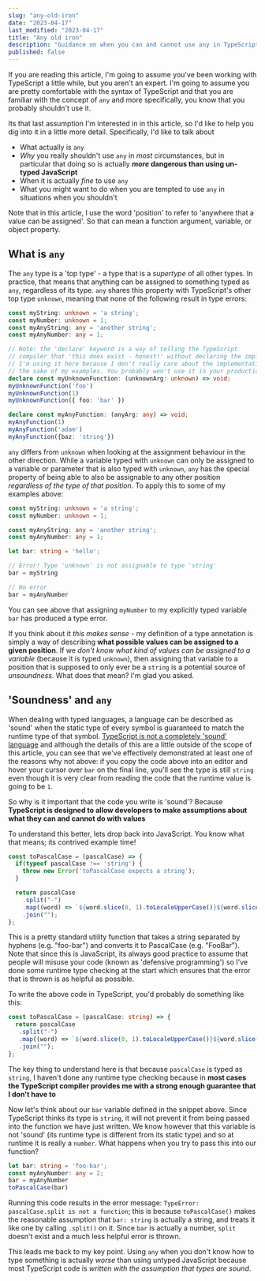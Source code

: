 ```yaml
---
slug: "any-old-iron"
date: "2023-04-17"
last_modified: "2023-04-17"
title: "Any old iron"
description: "Guidance on when you can and cannot use any in TypeScript"
published: false
---
```


If you are reading this article, I'm going to assume you've been working with TypeScript a little while, but you aren't an expert. I'm going to assume you are pretty comfortable with the syntax of TypeScript and that you are familiar with the concept of  `any`  and more specifically, you know that you probably shouldn't use it.

Its that last assumption I'm interested in in this article, so I'd like to help you dig into it in a little more detail. Specifically, I'd like to talk about

-   What actually is  `any`
-   _Why_  you really shouldn't use  `any`  in  _most_  circumstances, but in particular that doing so is actually  **_more_  dangerous than using un-typed JavaScript**
-   When it is actually  _fine_  to use  `any`
-   What you might want to do when you are tempted to use  `any`  in situations when you shouldn't

Note that in this article, I use the word 'position' to refer to 'anywhere that a value can be assigned'. So that can mean a function argument, variable, or object property.

## [](https://github.com/benwainwright/www.benwainwright.me/blob/main/blog-entries/any-old-iron.md#what-is-any)What is  `any`

The  `any`  type is a 'top type' - a type that is a  _supertype_  of all other types. In practice, that means that anything can be assigned to something typed as  `any`, regardless of its type.  `any`  shares this property with TypeScript's other top type  `unknown`, meaning that none of the following result in type errors:

```TypeScript
const myString: unknown = 'a string';
const myNumber: unknown = 1;
const myAnyString: any = 'another string';
const myAnyNumber: any = 1;

// Note: the 'declare' keyword is a way of telling the TypeScript
// compiler that 'this does exist - honest!' without declaring the implementation
// I'm using it here because I don't really care about the implementation code for
// the sake of my examples. You probably won't use it in your production code though
declare const myUnknownFunction: (unknownArg: unknown) => void;
myUnknownFunction('foo')
myUnknownFunction(1)
myUnknownFunction({ foo: 'bar' })

declare const myAnyFunction: (anyArg: any) => void;
myAnyFunction(1)
myAnyFunction('adam')
myAnyFunction({baz: 'string'})
```

`any`  differs from  `unknown`  when looking at the assignment behaviour in the other direction. While a variable typed with  `unknown`  can only be assigned to a variable or parameter that is also typed with  `unknown`,  `any`  has the special property of being able to also be assignable to any other position  _regardless of the type of that position_. To apply this to some of my examples above:

```TypeScript
const myString: unknown = 'a string';
const myNumber: unknown = 1;

const myAnyString: any = 'another string';
const myAnyNumber: any = 1;

let bar: string = 'hello';

// Error! Type 'unknown' is not assignable to type 'string'
bar = myString

// No error
bar = myAnyNumber
```

You can see above that assigning  `myNumber`  to my explicitly typed variable  `bar`  has produced a type error.

If you think about it  _this makes sense_  - my definition of a type annotation is simply a way of describing  **what possible values can be assigned to a given position**. If we  _don't know what kind of values can be assigned to a variable_  (because it is typed  `unknown`), then assigning that variable to a position that is supposed to only ever be a  `string`  is a potential source of  _unsoundness_. What does that mean? I'm glad you asked.

## [](https://github.com/benwainwright/www.benwainwright.me/blob/main/blog-entries/any-old-iron.md#soundness-and-any)'Soundness' and  `any`

When dealing with typed languages, a language can be described as 'sound' when the static type of every symbol is guaranteed to match the runtime type of that symbol.  [TypeScript is not a completely 'sound' language](https://effectivetypescript.com/2021/05/06/unsoundness/)  and although the details of this are a little outside of the scope of this article, you can see that we've effectively demonstrated at least one of the reasons why not above: if you copy the code above into an editor and hover your cursor over `bar` on the final line, you'll see the type is still `string` even though it is very clear from reading the code that the runtime value is going to be  `1`. 

So why is it important that the code you write is 'sound'? Because  **TypeScript is designed to allow developers to make assumptions about what they can and cannot do with values**

To understand this better, lets drop back into JavaScript. You know what that means; its contrived example time!

```JavaScript
const toPascalCase = (pascalCase) => {
  if(typeof pascalCase !== 'string') {
    throw new Error('toPascalCase expects a string');
  }

  return pascalCase
    .split("-")
    .map((word) => `${word.slice(0, 1).toLocaleUpperCase()}${word.slice(1)}`)
    .join("");
};
```

This is a pretty standard utility function that takes a string separated by hyphens (e.g. "foo-bar") and converts it to PascalCase (e.g. "FooBar"). Note that since this is JavaScript, its always good practice to assume that people will misuse your code (known as 'defensive programming') so I've done some runtime type checking at the start which ensures that the error that is thrown is as helpful as possible.

To write the above code in TypeScript, you'd probably do something like this:

```TypeScript
const toPascalCase = (pascalCase: string) => {
  return pascalCase
   .split("-")
   .map((word) => `${word.slice(0, 1).toLocaleUpperCase()}${word.slice(1)}`)
   .join("");
};
```

The key thing to understand here is that because `pascalCase` is typed as `string`, I haven't done any runtime type checking because in **most cases the TypeScript compiler provides me with a strong enough guarantee that I don't have to**

Now let's think about our `bar` variable defined in the snippet above. Since TypeScript thinks its type is `string`, it will not prevent it from being passed into the function we have just written. We know however that this variable is not 'sound' (its runtime type is different from its static type) and so at runtime it is really a `number`. What happens when you try to pass this into our function?

```TypeScript
let bar: string = 'foo-bar';
const myAnyNumber: any = 2;
bar = myAnyNumber
toPascalCase(bar)
```
Running this code results in the error message: `TypeError: pascalCase.split is not a function`; this is because `toPascalCase()` makes the reasonable assumption that `bar: string` is actually a string, and treats it like one by calling `.split()` on it. Since `bar` is actually a number, `split` doesn't exist and a much less helpful error is thrown.

This leads me back to my key point. Using `any` when you don't know how to type something is actually _worse_ than using untyped JavaScript because most TypeScript code is _written with the assumption that types are sound_.

